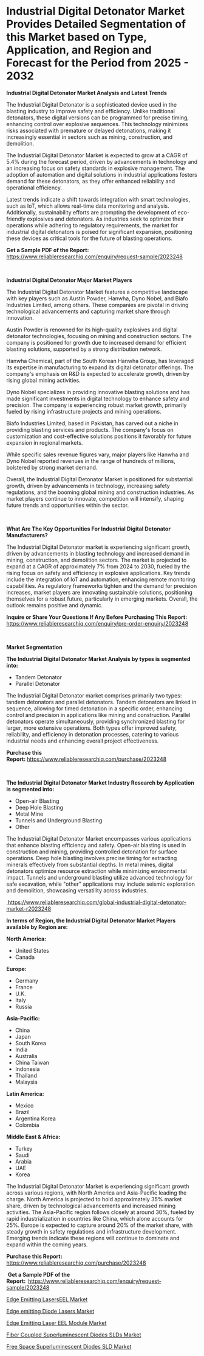 <p><h1>Industrial Digital Detonator Market Provides Detailed Segmentation of this Market based on Type, Application, and Region and Forecast for the Period from 2025 - 2032</h1></p><p><strong>Industrial Digital Detonator Market Analysis and Latest Trends</strong></p>
<p><p>The Industrial Digital Detonator is a sophisticated device used in the blasting industry to improve safety and efficiency. Unlike traditional detonators, these digital versions can be programmed for precise timing, enhancing control over explosive sequences. This technology minimizes risks associated with premature or delayed detonations, making it increasingly essential in sectors such as mining, construction, and demolition.</p><p>The Industrial Digital Detonator Market is expected to grow at a CAGR of 5.4% during the forecast period, driven by advancements in technology and an increasing focus on safety standards in explosive management. The adoption of automation and digital solutions in industrial applications fosters demand for these detonators, as they offer enhanced reliability and operational efficiency.</p><p>Latest trends indicate a shift towards integration with smart technologies, such as IoT, which allows real-time data monitoring and analysis. Additionally, sustainability efforts are prompting the development of eco-friendly explosives and detonators. As industries seek to optimize their operations while adhering to regulatory requirements, the market for industrial digital detonators is poised for significant expansion, positioning these devices as critical tools for the future of blasting operations.</p></p>
<p><strong>Get a Sample PDF of the Report:&nbsp;</strong> <a href="https://www.reliableresearchiq.com/enquiry/request-sample/2023248?utm_campaign=1144&utm_medium=2&utm_source=Github&utm_content=ia&utm_term=29032025&utm_id=industrial-digital-detonator">https://www.reliableresearchiq.com/enquiry/request-sample/2023248</a></p>
<p>&nbsp;</p>
<p><strong>Industrial Digital Detonator Major Market Players</strong></p>
<p><p>The Industrial Digital Detonator Market features a competitive landscape with key players such as Austin Powder, Hanwha, Dyno Nobel, and Biafo Industries Limited, among others. These companies are pivotal in driving technological advancements and capturing market share through innovation.</p><p>Austin Powder is renowned for its high-quality explosives and digital detonator technologies, focusing on mining and construction sectors. The company is positioned for growth due to increased demand for efficient blasting solutions, supported by a strong distribution network.</p><p>Hanwha Chemical, part of the South Korean Hanwha Group, has leveraged its expertise in manufacturing to expand its digital detonator offerings. The company's emphasis on R&D is expected to accelerate growth, driven by rising global mining activities.</p><p>Dyno Nobel specializes in providing innovative blasting solutions and has made significant investments in digital technology to enhance safety and precision. The company is experiencing robust market growth, primarily fueled by rising infrastructure projects and mining operations.</p><p>Biafo Industries Limited, based in Pakistan, has carved out a niche in providing blasting services and products. The company's focus on customization and cost-effective solutions positions it favorably for future expansion in regional markets.</p><p>While specific sales revenue figures vary, major players like Hanwha and Dyno Nobel reported revenues in the range of hundreds of millions, bolstered by strong market demand.</p><p>Overall, the Industrial Digital Detonator Market is positioned for substantial growth, driven by advancements in technology, increasing safety regulations, and the booming global mining and construction industries. As market players continue to innovate, competition will intensify, shaping future trends and opportunities within the sector.</p></p>
<p>&nbsp;</p>
<p><strong>What Are The Key Opportunities For Industrial Digital Detonator Manufacturers?</strong></p>
<p><p>The Industrial Digital Detonator market is experiencing significant growth, driven by advancements in blasting technology and increased demand in mining, construction, and demolition sectors. The market is projected to expand at a CAGR of approximately 7% from 2024 to 2030, fueled by the rising focus on safety and efficiency in explosive applications. Key trends include the integration of IoT and automation, enhancing remote monitoring capabilities. As regulatory frameworks tighten and the demand for precision increases, market players are innovating sustainable solutions, positioning themselves for a robust future, particularly in emerging markets. Overall, the outlook remains positive and dynamic.</p></p>
<p><strong>Inquire or Share Your Questions If Any Before Purchasing This Report:</strong> <a href="https://www.reliableresearchiq.com/enquiry/pre-order-enquiry/2023248?utm_campaign=1144&utm_medium=2&utm_source=Github&utm_content=ia&utm_term=29032025&utm_id=industrial-digital-detonator">https://www.reliableresearchiq.com/enquiry/pre-order-enquiry/2023248</a></p>
<p>&nbsp;</p>
<p><strong>Market Segmentation</strong></p>
<p><strong>The Industrial Digital Detonator Market Analysis by types is segmented into:</strong></p>
<p><ul><li>Tandem Detonator</li><li>Parallel Detonator</li></ul></p>
<p><p>The Industrial Digital Detonator market comprises primarily two types: tandem detonators and parallel detonators. Tandem detonators are linked in sequence, allowing for timed detonation in a specific order, enhancing control and precision in applications like mining and construction. Parallel detonators operate simultaneously, providing synchronized blasting for larger, more extensive operations. Both types offer improved safety, reliability, and efficiency in detonation processes, catering to various industrial needs and enhancing overall project effectiveness.</p></p>
<p><strong>Purchase this Report:&nbsp;</strong><a href="https://www.reliableresearchiq.com/purchase/2023248?utm_campaign=1144&utm_medium=2&utm_source=Github&utm_content=ia&utm_term=29032025&utm_id=industrial-digital-detonator">https://www.reliableresearchiq.com/purchase/2023248</a></p>
<p>&nbsp;</p>
<p><strong>The Industrial Digital Detonator Market Industry Research by Application is segmented into:</strong></p>
<p><ul><li>Open-air Blasting</li><li>Deep Hole Blasting</li><li>Metal Mine</li><li>Tunnels and Underground Blasting</li><li>Other</li></ul></p>
<p><p>The Industrial Digital Detonator Market encompasses various applications that enhance blasting efficiency and safety. Open-air blasting is used in construction and mining, providing controlled detonation for surface operations. Deep hole blasting involves precise timing for extracting minerals effectively from substantial depths. In metal mines, digital detonators optimize resource extraction while minimizing environmental impact. Tunnels and underground blasting utilize advanced technology for safe excavation, while "other" applications may include seismic exploration and demolition, showcasing versatility across industries.</p></p>
<p><a href="https://www.reliableresearchiq.com/global-industrial-digital-detonator-market-r2023248?utm_campaign=1144&utm_medium=2&utm_source=Github&utm_content=ia&utm_term=29032025&utm_id=industrial-digital-detonator">&nbsp;https://www.reliableresearchiq.com/global-industrial-digital-detonator-market-r2023248</a></p>
<p><strong>In terms of Region, the Industrial Digital Detonator Market Players available by Region are:</strong></p>
<p>
    <p> <strong> North America: </strong>
        <ul>
            <li>United States</li>
            <li>Canada</li>
        </ul>
        </p> 
    <p> <strong> Europe: </strong>
        <ul>
            <li>Germany</li>
            <li>France</li>
            <li>U.K.</li>
            <li>Italy</li>
            <li>Russia</li>
        </ul>
        </p> 
    <p> <strong> Asia-Pacific: </strong>
        <ul>
            <li>China</li>
            <li>Japan</li>
            <li>South Korea</li>
            <li>India</li>
            <li>Australia</li>
            <li>China Taiwan</li>
            <li>Indonesia</li>
            <li>Thailand</li>
            <li>Malaysia</li>
        </ul>
        </p> 
    <p> <strong> Latin America: </strong>
        <ul>
            <li>Mexico</li>
            <li>Brazil</li>
            <li>Argentina Korea</li>
            <li>Colombia</li>
        </ul>
        </p> 
    <p> <strong> Middle East & Africa: </strong>
        <ul>
            <li>Turkey</li>
            <li>Saudi</li>
            <li>Arabia</li>
            <li>UAE</li>
            <li>Korea</li>
        </ul>
    </p>
    </p>
<p><p>The Industrial Digital Detonator Market is experiencing significant growth across various regions, with North America and Asia-Pacific leading the charge. North America is projected to hold approximately 35% market share, driven by technological advancements and increased mining activities. The Asia-Pacific region follows closely at around 30%, fueled by rapid industrialization in countries like China, which alone accounts for 25%. Europe is expected to capture around 20% of the market share, with steady growth in safety regulations and infrastructure development. Emerging trends indicate these regions will continue to dominate and expand within the coming years.</p></p>
<p><strong>Purchase this Report: </strong><a href="https://www.reliableresearchiq.com/purchase/2023248?utm_campaign=1144&utm_medium=2&utm_source=Github&utm_content=ia&utm_term=29032025&utm_id=industrial-digital-detonator">https://www.reliableresearchiq.com/purchase/2023248</a></p>
<p>&nbsp;<strong>Get a Sample PDF of the Report:&nbsp;&nbsp;</strong><a href="https://www.reliableresearchiq.com/enquiry/request-sample/2023248?utm_campaign=1144&utm_medium=2&utm_source=Github&utm_content=ia&utm_term=29032025&utm_id=industrial-digital-detonator">https://www.reliableresearchiq.com/enquiry/request-sample/2023248</a></p>
<p><strong></strong></p>
<p><p><a href="https://github.com/spineamosa0e/Market-Research-Report-List-1/blob/main/edge-emitting-laserseel-market.md?utm_campaign=1144&utm_medium=2&utm_source=Github&utm_content=ia&utm_term=29032025&utm_id=industrial-digital-detonator">Edge Emitting LasersEEL Market</a></p><p><a href="https://github.com/dumanelina6v/Market-Research-Report-List-1/blob/main/edge-emitting-diode-lasers-market.md?utm_campaign=1144&utm_medium=2&utm_source=Github&utm_content=ia&utm_term=29032025&utm_id=industrial-digital-detonator">Edge emitting Diode Lasers Market</a></p><p><a href="https://github.com/dekamrapinq1/Market-Research-Report-List-1/blob/main/edge-emitting-laser-eel-module-market.md?utm_campaign=1144&utm_medium=2&utm_source=Github&utm_content=ia&utm_term=29032025&utm_id=industrial-digital-detonator">Edge Emitting Laser EEL Module Market</a></p><p><a href="https://github.com/maaniwilka9y/Market-Research-Report-List-1/blob/main/fiber-coupled-superluminescent-diodes-slds-market.md?utm_campaign=1144&utm_medium=2&utm_source=Github&utm_content=ia&utm_term=29032025&utm_id=industrial-digital-detonator">Fiber Coupled Superluminescent Diodes SLDs Market</a></p><p><a href="https://github.com/waldarolka1j/Market-Research-Report-List-1/blob/main/free-space-superluminescent-diodes-sld-market.md?utm_campaign=1144&utm_medium=2&utm_source=Github&utm_content=ia&utm_term=29032025&utm_id=industrial-digital-detonator">Free Space Superluminescent Diodes SLD Market</a></p></p>